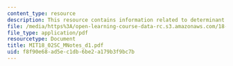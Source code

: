 ```yaml
---
content_type: resource
description: This resource contains information related to determinant.
file: /media/https%3A/open-learning-course-data-rc.s3.amazonaws.com/18-02sc-multivariable-calculus-fall-2010/f8f90e68ad5ec1db6be2a179b3f9bc7b_MIT18_02SC_MNotes_d1.pdf
file_type: application/pdf
resourcetype: Document
title: MIT18_02SC_MNotes_d1.pdf
uid: f8f90e68-ad5e-c1db-6be2-a179b3f9bc7b
---
```


